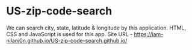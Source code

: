 # US-zip-code-search
We can search city, state, latitude &amp; longitude by this application. HTML, CSS and JavaScript is used for this app.
Site URL - https://iam-nilanj0n.github.io/US-zip-code-search.github.io/
